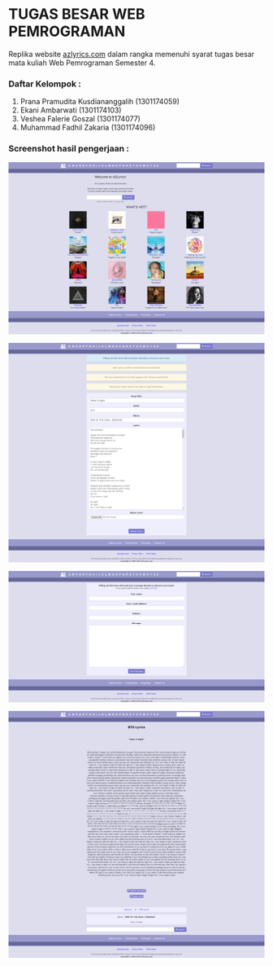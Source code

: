 # TUGAS BESAR WEB PEMROGRAMAN
Replika website [azlyrics.com](https://www.azlyrics.com/) dalam rangka memenuhi syarat tugas besar mata kuliah Web Pemrograman Semester 4.

### Daftar Kelompok :
1. Prana Pramudita Kusdiananggalih (1301174059)
2. Ekani Ambarwati (1301174103)
3. Veshea Falerie Goszal (1301174077)
4. Muhammad Fadhil Zakaria (1301174096)

### Screenshot hasil pengerjaan :

![Hasil pengerjaan 1](relative/path/to/./../../../assets/readme/1.png)

![Hasil pengerjaan 2](relative/path/to/./../../../assets/readme/2.png)

![Hasil pengerjaan 3](relative/path/to/./../../../assets/readme/3.png)

![Hasil pengerjaan 4](relative/path/to/./../../../assets/readme/4.png)
